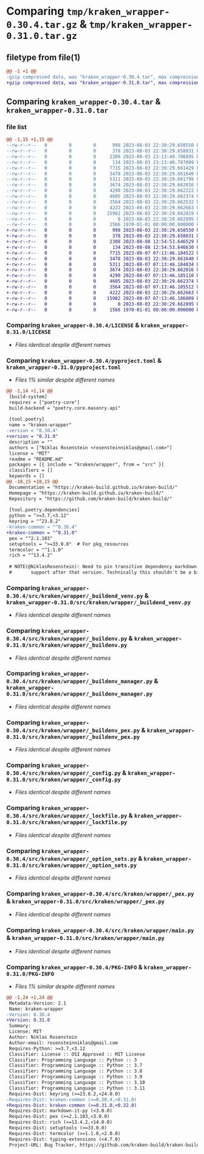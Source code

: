 # Comparing `tmp/kraken_wrapper-0.30.4.tar.gz` & `tmp/kraken_wrapper-0.31.0.tar.gz`

## filetype from file(1)

```diff
@@ -1 +1 @@
-gzip compressed data, was "kraken_wrapper-0.30.4.tar", max compression
+gzip compressed data, was "kraken_wrapper-0.31.0.tar", max compression
```

## Comparing `kraken_wrapper-0.30.4.tar` & `kraken_wrapper-0.31.0.tar`

### file list

```diff
@@ -1,15 +1,15 @@
--rw-r--r--   0        0        0      998 2023-08-03 22:30:29.658550 kraken_wrapper-0.30.4/LICENSE
--rw-r--r--   0        0        0      378 2023-08-03 22:30:29.658831 kraken_wrapper-0.30.4/README.md
--rw-r--r--   0        0        0     2308 2023-08-03 23:13:40.786895 kraken_wrapper-0.30.4/pyproject.toml
--rw-r--r--   0        0        0      134 2023-08-03 23:13:40.787009 kraken_wrapper-0.30.4/src/kraken/wrapper/__init__.py
--rw-r--r--   0        0        0     7715 2023-08-03 22:30:29.661429 kraken_wrapper-0.30.4/src/kraken/wrapper/_buildend_venv.py
--rw-r--r--   0        0        0     3478 2023-08-03 22:30:29.661640 kraken_wrapper-0.30.4/src/kraken/wrapper/_buildenv.py
--rw-r--r--   0        0        0     5311 2023-08-03 22:30:29.661799 kraken_wrapper-0.30.4/src/kraken/wrapper/_buildenv_manager.py
--rw-r--r--   0        0        0     3674 2023-08-03 22:30:29.662016 kraken_wrapper-0.30.4/src/kraken/wrapper/_buildenv_pex.py
--rw-r--r--   0        0        0     4290 2023-08-03 22:30:29.662222 kraken_wrapper-0.30.4/src/kraken/wrapper/_config.py
--rw-r--r--   0        0        0     4605 2023-08-03 22:30:29.662374 kraken_wrapper-0.30.4/src/kraken/wrapper/_lockfile.py
--rw-r--r--   0        0        0     3564 2023-08-03 22:30:29.662532 kraken_wrapper-0.30.4/src/kraken/wrapper/_option_sets.py
--rw-r--r--   0        0        0     4222 2023-08-03 22:30:29.662663 kraken_wrapper-0.30.4/src/kraken/wrapper/_pex.py
--rw-r--r--   0        0        0    15982 2023-08-03 22:30:29.662819 kraken_wrapper-0.30.4/src/kraken/wrapper/main.py
--rw-r--r--   0        0        0        0 2023-08-03 22:30:29.662895 kraken_wrapper-0.30.4/src/kraken/wrapper/py.typed
--rw-r--r--   0        0        0     1566 1970-01-01 00:00:00.000000 kraken_wrapper-0.30.4/PKG-INFO
+-rw-r--r--   0        0        0      998 2023-08-03 22:30:29.658550 kraken_wrapper-0.31.0/LICENSE
+-rw-r--r--   0        0        0      378 2023-08-03 22:30:29.658831 kraken_wrapper-0.31.0/README.md
+-rw-r--r--   0        0        0     2308 2023-08-08 12:54:53.646529 kraken_wrapper-0.31.0/pyproject.toml
+-rw-r--r--   0        0        0      134 2023-08-08 12:54:53.646630 kraken_wrapper-0.31.0/src/kraken/wrapper/__init__.py
+-rw-r--r--   0        0        0     7715 2023-08-07 07:13:46.184522 kraken_wrapper-0.31.0/src/kraken/wrapper/_buildend_venv.py
+-rw-r--r--   0        0        0     3478 2023-08-03 22:30:29.661640 kraken_wrapper-0.31.0/src/kraken/wrapper/_buildenv.py
+-rw-r--r--   0        0        0     5311 2023-08-07 07:13:46.184834 kraken_wrapper-0.31.0/src/kraken/wrapper/_buildenv_manager.py
+-rw-r--r--   0        0        0     3674 2023-08-03 22:30:29.662016 kraken_wrapper-0.31.0/src/kraken/wrapper/_buildenv_pex.py
+-rw-r--r--   0        0        0     4290 2023-08-07 07:13:46.185110 kraken_wrapper-0.31.0/src/kraken/wrapper/_config.py
+-rw-r--r--   0        0        0     4605 2023-08-03 22:30:29.662374 kraken_wrapper-0.31.0/src/kraken/wrapper/_lockfile.py
+-rw-r--r--   0        0        0     3564 2023-08-07 07:13:46.185512 kraken_wrapper-0.31.0/src/kraken/wrapper/_option_sets.py
+-rw-r--r--   0        0        0     4222 2023-08-03 22:30:29.662663 kraken_wrapper-0.31.0/src/kraken/wrapper/_pex.py
+-rw-r--r--   0        0        0    15982 2023-08-07 07:13:46.186009 kraken_wrapper-0.31.0/src/kraken/wrapper/main.py
+-rw-r--r--   0        0        0        0 2023-08-03 22:30:29.662895 kraken_wrapper-0.31.0/src/kraken/wrapper/py.typed
+-rw-r--r--   0        0        0     1566 1970-01-01 00:00:00.000000 kraken_wrapper-0.31.0/PKG-INFO
```

### Comparing `kraken_wrapper-0.30.4/LICENSE` & `kraken_wrapper-0.31.0/LICENSE`

 * *Files identical despite different names*

### Comparing `kraken_wrapper-0.30.4/pyproject.toml` & `kraken_wrapper-0.31.0/pyproject.toml`

 * *Files 1% similar despite different names*

```diff
@@ -1,14 +1,14 @@
 [build-system]
 requires = ["poetry-core"]
 build-backend = "poetry.core.masonry.api"
 
 [tool.poetry]
 name = "kraken-wrapper"
-version = "0.30.4"
+version = "0.31.0"
 description = ""
 authors = ["Niklas Rosenstein <rosensteinniklas@gmail.com>"]
 license = "MIT"
 readme = "README.md"
 packages = [{ include = "kraken/wrapper", from = "src" }]
 classifiers = []
 keywords = []
@@ -18,15 +18,15 @@
 Documentation = "https://kraken-build.github.io/kraken-build/"
 Homepage = "https://kraken-build.github.io/kraken-build/"
 Repository = "https://github.com/kraken-build/kraken-build/"
 
 [tool.poetry.dependencies]
 python = ">=3.7,<3.12"
 keyring = "^23.8.2"
-kraken-common = "^0.30.4"
+kraken-common = "^0.31.0"
 pex = "^2.1.103"
 setuptools = ">=33.0.0"  # For pkg_resources
 termcolor = "^1.1.0"
 rich = "^13.4.2"
 
 # NOTE(@NiklasRosenstein): Need to pin transitive dependency markdown-it under 3.0 because it dropped Python 3.9
 #       support after that version. Technically this shouldn't be a big issue for runtime, but Mypy checks site
```

### Comparing `kraken_wrapper-0.30.4/src/kraken/wrapper/_buildend_venv.py` & `kraken_wrapper-0.31.0/src/kraken/wrapper/_buildend_venv.py`

 * *Files identical despite different names*

### Comparing `kraken_wrapper-0.30.4/src/kraken/wrapper/_buildenv.py` & `kraken_wrapper-0.31.0/src/kraken/wrapper/_buildenv.py`

 * *Files identical despite different names*

### Comparing `kraken_wrapper-0.30.4/src/kraken/wrapper/_buildenv_manager.py` & `kraken_wrapper-0.31.0/src/kraken/wrapper/_buildenv_manager.py`

 * *Files identical despite different names*

### Comparing `kraken_wrapper-0.30.4/src/kraken/wrapper/_buildenv_pex.py` & `kraken_wrapper-0.31.0/src/kraken/wrapper/_buildenv_pex.py`

 * *Files identical despite different names*

### Comparing `kraken_wrapper-0.30.4/src/kraken/wrapper/_config.py` & `kraken_wrapper-0.31.0/src/kraken/wrapper/_config.py`

 * *Files identical despite different names*

### Comparing `kraken_wrapper-0.30.4/src/kraken/wrapper/_lockfile.py` & `kraken_wrapper-0.31.0/src/kraken/wrapper/_lockfile.py`

 * *Files identical despite different names*

### Comparing `kraken_wrapper-0.30.4/src/kraken/wrapper/_option_sets.py` & `kraken_wrapper-0.31.0/src/kraken/wrapper/_option_sets.py`

 * *Files identical despite different names*

### Comparing `kraken_wrapper-0.30.4/src/kraken/wrapper/_pex.py` & `kraken_wrapper-0.31.0/src/kraken/wrapper/_pex.py`

 * *Files identical despite different names*

### Comparing `kraken_wrapper-0.30.4/src/kraken/wrapper/main.py` & `kraken_wrapper-0.31.0/src/kraken/wrapper/main.py`

 * *Files identical despite different names*

### Comparing `kraken_wrapper-0.30.4/PKG-INFO` & `kraken_wrapper-0.31.0/PKG-INFO`

 * *Files 1% similar despite different names*

```diff
@@ -1,24 +1,24 @@
 Metadata-Version: 2.1
 Name: kraken-wrapper
-Version: 0.30.4
+Version: 0.31.0
 Summary: 
 License: MIT
 Author: Niklas Rosenstein
 Author-email: rosensteinniklas@gmail.com
 Requires-Python: >=3.7,<3.12
 Classifier: License :: OSI Approved :: MIT License
 Classifier: Programming Language :: Python :: 3
 Classifier: Programming Language :: Python :: 3.7
 Classifier: Programming Language :: Python :: 3.8
 Classifier: Programming Language :: Python :: 3.9
 Classifier: Programming Language :: Python :: 3.10
 Classifier: Programming Language :: Python :: 3.11
 Requires-Dist: keyring (>=23.8.2,<24.0.0)
-Requires-Dist: kraken-common (>=0.30.4,<0.31.0)
+Requires-Dist: kraken-common (>=0.31.0,<0.32.0)
 Requires-Dist: markdown-it-py (<3.0.0)
 Requires-Dist: pex (>=2.1.103,<3.0.0)
 Requires-Dist: rich (>=13.4.2,<14.0.0)
 Requires-Dist: setuptools (>=33.0.0)
 Requires-Dist: termcolor (>=1.1.0,<2.0.0)
 Requires-Dist: typing-extensions (<4.7.0)
 Project-URL: Bug Tracker, https://github.com/kraken-build/kraken-build/issues
```

